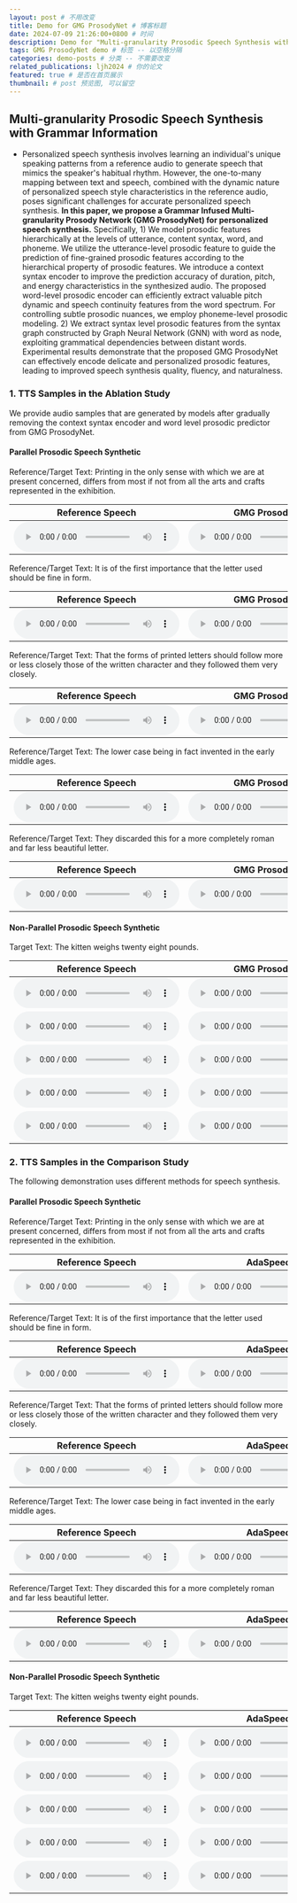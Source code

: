 ```yaml
---
layout: post # 不用改变
title: Demo for GMG ProsodyNet # 博客标题
date: 2024-07-09 21:26:00+0800 # 时间
description: Demo for "Multi-granularity Prosodic Speech Synthesis with Grammar Information" # 博客描述
tags: GMG ProsodyNet demo # 标签 -- 以空格分隔
categories: demo-posts # 分类 -- 不需要改变
related_publications: ljh2024 # 你的论文
featured: true # 是否在首页展示
thumbnail: # post 预览图, 可以留空
---
```


## Multi-granularity Prosodic Speech Synthesis with Grammar Information

- Personalized speech synthesis involves learning an individual's unique speaking patterns from a reference audio to generate speech that mimics the speaker's habitual rhythm. However, the one-to-many mapping between text and speech, combined with the dynamic nature of personalized speech style characteristics in the reference audio, poses significant challenges for accurate personalized speech synthesis. **In this paper, we propose a Grammar Infused Multi-granularity Prosody Network (GMG ProsodyNet) for personalized speech synthesis.** Specifically, 1) We model prosodic features hierarchically at the levels of utterance, content syntax, word, and phoneme. We utilize the utterance-level prosodic feature to guide the prediction of fine-grained prosodic features according to the hierarchical property of prosodic features. We introduce a context syntax encoder to improve the prediction accuracy of duration, pitch, and energy characteristics in the synthesized audio. The proposed word-level prosodic encoder can efficiently extract valuable pitch dynamic and speech continuity features from the word spectrum. For controlling subtle prosodic nuances, we employ phoneme-level prosodic modeling. 2) We extract syntax level prosodic features from the syntax graph constructed by Graph Neural Network (GNN) with word as node, exploiting grammatical dependencies between distant words. Experimental results demonstrate that the proposed GMG ProsodyNet can effectively encode delicate and personalized prosodic features, leading to improved speech synthesis quality, fluency, and naturalness.

### 1. TTS Samples in the Ablation Study 

 We provide audio samples that are generated by models after gradually removing the context syntax encoder and word level prosodic predictor from GMG ProsodyNet.

#### Parallel Prosodic Speech Synthetic

Reference/Target Text: Printing in the only sense with which we are at present concerned, differs from most if not from all the arts and crafts represented in the exhibition.

|   Reference Speech   | GMG ProsodyNet |    GMG ProsodyNet w/o CSynEnc   |    GMG ProsodyNet w/o CSynencwpre    |
| :------: | :------: | :---------: | :----------: |
|<audio src="/assets/gmgprosody/comparation/parallel/LJ001-0001.wav" type="audio/wav" controls preload></audio>|<audio src="/assets/gmgprosody/comparation/parallel/synLJ001-0001.wav" type="audio/wav" controls preload></audio>|<audio src="/assets/gmgprosody/ablation/parallel/LJ001-0001.wav" type="audio/wav" controls preload></audio>|<audio src="/assets/gmgprosody/comparation/parallel/ada_LJ001-0001.wav" type="audio/wav" controls preload></audio>|

Reference/Target Text: It is of the first importance that the letter used should be fine in form.

|   Reference Speech   | GMG ProsodyNet |    GMG ProsodyNet w/o CSynEnc   |    GMG ProsodyNet w/o CSynencwpre    |
| :------: | :------: | :---------: | :----------: |
|<audio src="/assets/gmgprosody/comparation/parallel/LJ001-0011.wav" type="audio/wav" controls preload></audio>|<audio src="/assets/gmgprosody/comparation/parallel/synLJ001-0011.wav" type="audio/wav" controls preload></audio>|<audio src="/assets/gmgprosody/ablation/parallel/LJ001-0011.wav" type="audio/wav" controls preload></audio>|<audio src="/assets/gmgprosody/comparation/parallel/ada_LJ001-0011.wav" type="audio/wav" controls preload></audio>|

Reference/Target Text: That the forms of printed letters should follow more or less closely those of the written character and they followed them very closely.

|   Reference Speech   | GMG ProsodyNet |    GMG ProsodyNet w/o CSynEnc   |    GMG ProsodyNet w/o CSynencwpre    |
| :------: | :------: | :---------: | :----------: |
|<audio src="/assets/gmgprosody/comparation/parallel/LJ001-0017.wav" type="audio/wav" controls preload></audio>|<audio src="/assets/gmgprosody/comparation/parallel/synLJ001-0017.wav" type="audio/wav" controls preload></audio>|<audio src="/assets/gmgprosody/ablation/parallel/LJ001-0017.wav" type="audio/wav" controls preload></audio>|<audio src="/assets/gmgprosody/comparation/parallel/ada_LJ001-0017.wav" type="audio/wav" controls preload></audio>|

Reference/Target Text: The lower case being in fact invented  in the early middle ages.

|   Reference Speech   | GMG ProsodyNet |    GMG ProsodyNet w/o CSynEnc   |    GMG ProsodyNet w/o CSynencwpre    |
| :------: | :------: | :---------: | :----------: |
|<audio src="/assets/gmgprosody/comparation/parallel/LJ001-0020.wav" type="audio/wav" controls preload></audio>|<audio src="/assets/gmgprosody/comparation/parallel/synLJ001-0020.wav" type="audio/wav" controls preload></audio>|<audio src="/assets/gmgprosody/ablation/parallel/LJ001-0020.wav" type="audio/wav" controls preload></audio>|<audio src="/assets/gmgprosody/comparation/parallel/ada_LJ001-0020.wav" type="audio/wav" controls preload></audio>|

Reference/Target Text: They discarded this for a more completely roman and far less beautiful letter.

|   Reference Speech   | GMG ProsodyNet |    GMG ProsodyNet w/o CSynEnc   |    GMG ProsodyNet w/o CSynencwpre    |
| :------: | :------: | :---------: | :----------: |
|<audio src="/assets/gmgprosody/comparation/parallel/LJ001-0035.wav" type="audio/wav" controls preload></audio>|<audio src="/assets/gmgprosody/comparation/parallel/synLJ001-0035.wav" type="audio/wav" controls preload></audio>|<audio src="/assets/gmgprosody/ablation/parallel/LJ001-0035.wav" type="audio/wav" controls preload></audio>|<audio src="/assets/gmgprosody/comparation/parallel/ada_LJ001-0035.wav" type="audio/wav" controls preload></audio>|

#### Non-Parallel Prosodic Speech Synthetic

Target Text: The kitten weighs twenty eight pounds.

|   Reference Speech   | GMG ProsodyNet |    GMG ProsodyNet w/o CSynEnc   |    GMG ProsodyNet w/o CSynencwpre    |
| :------: | :------: | :---------: | :----------: |
|<audio src="/assets/gmgprosody/comparation/nonparallel/LJ001-0054.wav" type="audio/wav" controls preload></audio>|<audio src="/assets/gmgprosody/comparation/nonparallel/con_LJ001-0054.wav" type="audio/wav" controls preload></audio>|<audio src="/assets/gmgprosody/ablation/nonparallel/word_LJ001-0054.wav" type="audio/wav" controls preload></audio>|<audio src="/assets/gmgprosody/comparation/nonparallel/ada_LJ001-0054.wav" type="audio/wav" controls preload></audio>|
|<audio src="/assets/gmgprosody/comparation/nonparallel/LJ001-0070.wav" type="audio/wav" controls preload></audio>|<audio src="/assets/gmgprosody/comparation/nonparallel/con_LJ001-0070.wav" type="audio/wav" controls preload></audio>|<audio src="/assets/gmgprosody/ablation/nonparallel/word_LJ001-0070.wav" type="audio/wav" controls preload></audio>|<audio src="/assets/gmgprosody/comparation/nonparallel/ada_LJ001-0070.wav" type="audio/wav" controls preload></audio>|
|<audio src="/assets/gmgprosody/comparation/nonparallel/LJ001-0085.wav" type="audio/wav" controls preload></audio>|<audio src="/assets/gmgprosody/comparation/nonparallel/con_LJ001-0085.wav" type="audio/wav" controls preload></audio>|<audio src="/assets/gmgprosody/ablation/nonparallel/word_LJ001-0085.wav" type="audio/wav" controls preload></audio>|<audio src="/assets/gmgprosody/comparation/nonparallel/ada_LJ001-0085.wav" type="audio/wav" controls preload></audio>|
|<audio src="/assets/gmgprosody/comparation/nonparallel/LJ001-0094.wav" type="audio/wav" controls preload></audio>|<audio src="/assets/gmgprosody/comparation/nonparallel/con_LJ001-0094.wav" type="audio/wav" controls preload></audio>|<audio src="/assets/gmgprosody/ablation/nonparallel/word_LJ001-0094.wav" type="audio/wav" controls preload></audio>|<audio src="/assets/gmgprosody/comparation/nonparallel/ada_LJ001-0094.wav" type="audio/wav" controls preload></audio>|
|<audio src="/assets/gmgprosody/comparation/nonparallel/LJ001-0111.wav" type="audio/wav" controls preload></audio>|<audio src="/assets/gmgprosody/comparation/nonparallel/con_LJ001-0111.wav" type="audio/wav" controls preload></audio>|<audio src="/assets/gmgprosody/ablation/nonparallel/word_LJ001-0111.wav" type="audio/wav" controls preload></audio>|<audio src="/assets/gmgprosody/comparation/nonparallel/ada_LJ001-0111.wav" type="audio/wav" controls preload></audio>|

### 2. TTS Samples in the Comparison Study 

The following demonstration uses different methods for speech synthesis.

#### Parallel Prosodic Speech Synthetic

Reference/Target Text: Printing  in the only sense with  which we are at present concerned, differs  from most if not from all the arts and crafts represented in the exhibition.

|   Reference Speech   |      AdaSpeech     |    FG-transformerTTS     |   SyntaSpeech   | GMG ProsodyNet |
| :----------: | :----------: | :----------: | :----------: | :----------: |
|<audio src="/assets/gmgprosody/comparation/parallel/LJ001-0001.wav" type="audio/wav" controls preload></audio>|<audio src="/assets/gmgprosody/comparation/parallel/ada_LJ001-0001.wav" type="audio/wav" controls preload></audio>|<audio src="/assets/gmgprosody/comparation/parallel/FG_LJ001-0001.wav" type="audio/wav" controls preload></audio>|<audio src="/assets/gmgprosody/comparation/parallel/syn_LJ001-0001.wav" type="audio/wav" controls preload></audio>|<audio src="/assets/gmgprosody/comparation/parallel/synLJ001-0001.wav" type="audio/wav" controls preload></audio>|

Reference/Target Text: It is of the first importance that the letter used should be fine in form.

|   Reference Speech   |      AdaSpeech     |    FG-transformerTTS     |   SyntaSpeech   | GMG ProsodyNet |
| :----------: | :----------: | :----------: | :----------: | :----------: |
|<audio src="/assets/gmgprosody/comparation/parallel/LJ001-0011.wav" type="audio/wav" controls preload></audio>|<audio src="/assets/gmgprosody/comparation/parallel/ada_LJ001-0011.wav" type="audio/wav" controls preload></audio>|<audio src="/assets/gmgprosody/comparation/parallel/FG_LJ001-0011.wav" type="audio/wav" controls preload></audio>|<audio src="/assets/gmgprosody/comparation/parallel/syn_LJ001-0011.wav" type="audio/wav" controls preload></audio>|<audio src="/assets/gmgprosody/comparation/parallel/synLJ001-0011.wav" type="audio/wav" controls preload></audio>|

Reference/Target Text: That the forms of printed letters should follow more or less closely those of the written character and they followed them very closely.

|   Reference Speech   |      AdaSpeech     |    FG-transformerTTS     |   SyntaSpeech   | GMG ProsodyNet |
| :----------: | :----------: | :----------: | :----------: | :----------: |
|<audio src="/assets/gmgprosody/comparation/parallel/LJ001-0017.wav" type="audio/wav" controls preload></audio>|<audio src="/assets/gmgprosody/comparation/parallel/ada_LJ001-0017.wav" type="audio/wav" controls preload></audio>|<audio src="/assets/gmgprosody/comparation/parallel/FG_LJ001-0017.wav" type="audio/wav" controls preload></audio>|<audio src="/assets/gmgprosody/comparation/parallel/syn_LJ001-0017.wav" type="audio/wav" controls preload></audio>|<audio src="/assets/gmgprosody/comparation/parallel/synLJ001-0017.wav" type="audio/wav" controls preload></audio>|

Reference/Target Text: The lower case being in fact invented  in the early middle ages.

|   Reference Speech   |      AdaSpeech     |    FG-transformerTTS     |   SyntaSpeech   | GMG ProsodyNet |
| :----------: | :----------: | :----------: | :----------: | :----------: |
|<audio src="/assets/gmgprosody/comparation/parallel/LJ001-0020.wav" type="audio/wav" controls preload></audio>|<audio src="/assets/gmgprosody/comparation/parallel/ada_LJ001-0020.wav" type="audio/wav" controls preload></audio>|<audio src="/assets/gmgprosody/comparation/parallel/FG_LJ001-0020.wav" type="audio/wav" controls preload></audio>|<audio src="/assets/gmgprosody/comparation/parallel/syn_LJ001-0020.wav" type="audio/wav" controls preload></audio>|<audio src="/assets/gmgprosody/comparation/parallel/synLJ001-0020.wav" type="audio/wav" controls preload></audio>|

Reference/Target Text: They discarded this for a more completely roman and far less beautiful letter.

|   Reference Speech   |      AdaSpeech     |    FG-transformerTTS     |   SyntaSpeech   | GMG ProsodyNet |
| :----------: | :----------: | :----------: | :----------: | :----------: |
|<audio src="/assets/gmgprosody/comparation/parallel/LJ001-0035.wav" type="audio/wav" controls preload></audio>|<audio src="/assets/gmgprosody/comparation/parallel/ada_LJ001-0035.wav" type="audio/wav" controls preload></audio>|<audio src="/assets/gmgprosody/comparation/parallel/FG_LJ001-0035.wav" type="audio/wav" controls preload></audio>|<audio src="/assets/gmgprosody/comparation/parallel/syn_LJ001-0035.wav" type="audio/wav" controls preload></audio>|<audio src="/assets/gmgprosody/comparation/parallel/synLJ001-0035.wav" type="audio/wav" controls preload></audio>|

#### Non-Parallel Prosodic Speech Synthetic

Target Text: The kitten weighs twenty eight pounds.

|   Reference Speech   |      AdaSpeech     |    FG-transformerTTS   | GMG ProsodyNet |
| :----------: | :----------: | :----------: | :----------: |
|<audio src="/assets/gmgprosody/comparation/nonparallel/LJ001-0054.wav" type="audio/wav" controls preload></audio>|<audio src="/assets/gmgprosody/comparation/nonparallel/ada_LJ001-0054.wav" type="audio/wav" controls preload></audio>|<audio src="/assets/gmgprosody/comparation/nonparallel/FG_LJ001-0054.wav" type="audio/wav" controls preload></audio>|<audio src="/assets/gmgprosody/comparation/nonparallel/con_LJ001-0054.wav" type="audio/wav" controls preload></audio>|
|<audio src="/assets/gmgprosody/comparation/nonparallel/LJ001-0070.wav" type="audio/wav" controls preload></audio>|<audio src="/assets/gmgprosody/comparation/nonparallel/ada_LJ001-0070.wav" type="audio/wav" controls preload></audio>|<audio src="/assets/gmgprosody/comparation/nonparallel/FG_LJ001-0070.wav" type="audio/wav" controls preload></audio>|<audio src="/assets/gmgprosody/comparation/nonparallel/con_LJ001-0070.wav" type="audio/wav" controls preload></audio>|
|<audio src="/assets/gmgprosody/comparation/nonparallel/LJ001-0085.wav" type="audio/wav" controls preload></audio>|<audio src="/assets/gmgprosody/comparation/nonparallel/ada_LJ001-0085.wav" type="audio/wav" controls preload></audio>|<audio src="/assets/gmgprosody/comparation/nonparallel/FG_LJ001-0085.wav" type="audio/wav" controls preload></audio>|<audio src="/assets/gmgprosody/comparation/nonparallel/con_LJ001-0085.wav" type="audio/wav" controls preload></audio>|
|<audio src="/assets/gmgprosody/comparation/nonparallel/LJ001-0094.wav" type="audio/wav" controls preload></audio>|<audio src="/assets/gmgprosody/comparation/nonparallel/ada_LJ001-0094.wav" type="audio/wav" controls preload></audio>|<audio src="/assets/gmgprosody/comparation/nonparallel/FG_LJ001-0094.wav" type="audio/wav" controls preload></audio>|<audio src="/assets/gmgprosody/comparation/nonparallel/con_LJ001-0094.wav" type="audio/wav" controls preload></audio>|
|<audio src="/assets/gmgprosody/comparation/nonparallel/LJ001-0111.wav" type="audio/wav" controls preload></audio>|<audio src="/assets/gmgprosody/comparation/nonparallel/ada_LJ001-0111.wav" type="audio/wav" controls preload></audio>|<audio src="/assets/gmgprosody/comparation/nonparallel/FG_LJ001-0111.wav" type="audio/wav" controls preload></audio>|<audio src="/assets/gmgprosody/comparation/nonparallel/con_LJ001-0111.wav" type="audio/wav" controls preload></audio>|
